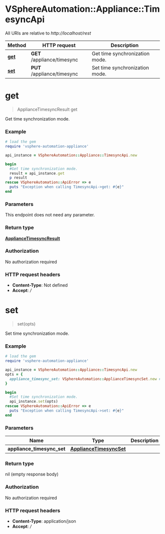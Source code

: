 # VSphereAutomation::Appliance::TimesyncApi

All URIs are relative to *http://localhost/rest*

Method | HTTP request | Description
------------- | ------------- | -------------
[**get**](TimesyncApi.md#get) | **GET** /appliance/timesync | Get time synchronization mode.
[**set**](TimesyncApi.md#set) | **PUT** /appliance/timesync | Set time synchronization mode.


# **get**
> ApplianceTimesyncResult get

Get time synchronization mode.

### Example
```ruby
# load the gem
require 'vsphere-automation-appliance'

api_instance = VSphereAutomation::Appliance::TimesyncApi.new

begin
  #Get time synchronization mode.
  result = api_instance.get
  p result
rescue VSphereAutomation::ApiError => e
  puts "Exception when calling TimesyncApi->get: #{e}"
end
```

### Parameters
This endpoint does not need any parameter.

### Return type

[**ApplianceTimesyncResult**](ApplianceTimesyncResult.md)

### Authorization

No authorization required

### HTTP request headers

 - **Content-Type**: Not defined
 - **Accept**: */*



# **set**
> set(opts)

Set time synchronization mode.

### Example
```ruby
# load the gem
require 'vsphere-automation-appliance'

api_instance = VSphereAutomation::Appliance::TimesyncApi.new
opts = {
  appliance_timesync_set: VSphereAutomation::ApplianceTimesyncSet.new # ApplianceTimesyncSet | 
}

begin
  #Set time synchronization mode.
  api_instance.set(opts)
rescue VSphereAutomation::ApiError => e
  puts "Exception when calling TimesyncApi->set: #{e}"
end
```

### Parameters

Name | Type | Description  | Notes
------------- | ------------- | ------------- | -------------
 **appliance_timesync_set** | [**ApplianceTimesyncSet**](ApplianceTimesyncSet.md)|  | [optional] 

### Return type

nil (empty response body)

### Authorization

No authorization required

### HTTP request headers

 - **Content-Type**: application/json
 - **Accept**: */*



